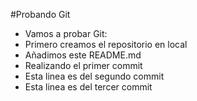 #Probando Git

- Vamos a probar Git:
- Primero creamos el repositorio en local
- Añadimos este README.md
- Realizando el primer commit
- Esta linea es del segundo commit
- Esta linea es del tercer commit